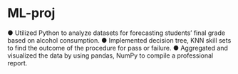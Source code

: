 # ML-proj
● Utilized Python to analyze datasets for forecasting students’ final grade based on alcohol consumption. 
● Implemented decision tree, KNN skill sets to find the outcome of the procedure for pass or failure. 
● Aggregated and visualized the data by using pandas, NumPy to compile a professional report. 
